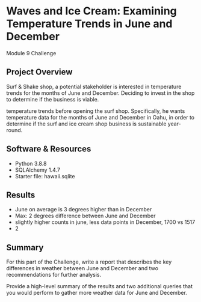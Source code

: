 # Waves and Ice Cream: Examining Temperature Trends in June and December
Module 9 Challenge

## Project Overview

Surf & Shake shop, a potential stakeholder is interested in temperature trends for the months of June and December.
Deciding to invest in the shop to determine if the business is viable.

temperature trends before opening the surf shop. Specifically, he wants temperature data for the months of June and December in Oahu, in order to determine if the surf and ice cream shop business is sustainable year-round.
## Software & Resources
- Python 3.8.8
- SQLAlchemy 1.4.7
- Starter file: hawaii.sqlite



## Results
- June on average is 3 degrees higher than in December
- Max: 2 degrees difference between June and December
- slightly higher counts in june, less data points in December, 1700 vs 1517
- 2


## Summary
For this part of the Challenge, write a report that describes the key differences in weather between June and December and two recommendations for further analysis.

Provide a high-level summary of the results and two additional queries that you would perform to gather more weather data for June and December.



